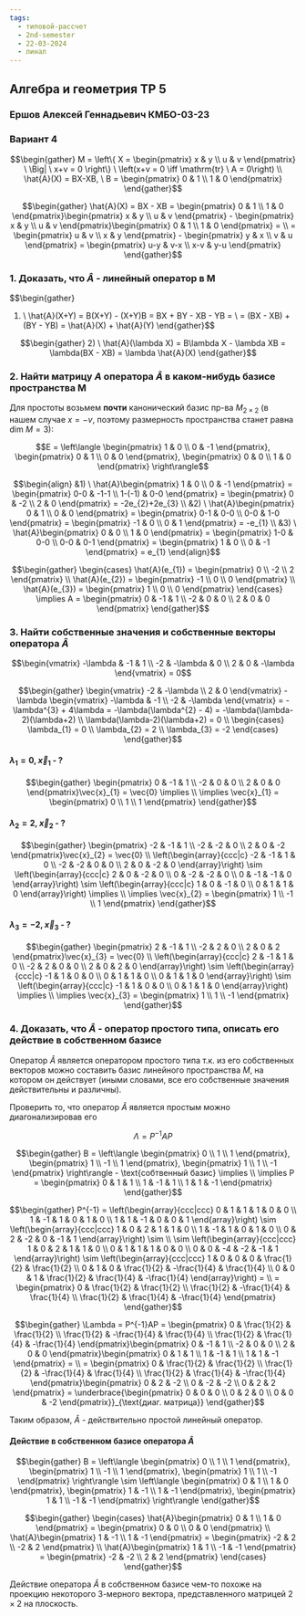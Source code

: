 ```yaml
---
tags:
  - типовой-рассчет
  - 2nd-semester
  - 22-03-2024
  - линал
---
```


## Алгебра и геометрия ТР 5

### Ершов Алексей Геннадьевич КМБО-03-23

### Вариант 4

$$\begin{gather}
M = \left\{ X = \begin{pmatrix}
x & y \\
u & v
\end{pmatrix} \ \Big| \ x+v = 0 \right\} \ \left(x+v = 0 \iff \mathrm{tr} \ A = 0\right) \\
\hat{A}(X) = BX-XB, \ B = \begin{pmatrix}
0 & 1 \\
1 & 0
\end{pmatrix}
\end{gather}$$

$$\begin{gather}
\hat{A}(X) = BX - XB = \begin{pmatrix}
0 & 1 \\
1 & 0
\end{pmatrix}\begin{pmatrix}
x & y \\
u & v
\end{pmatrix} - \begin{pmatrix}
x & y \\
u & v
\end{pmatrix}\begin{pmatrix}
0 & 1 \\
1 & 0
\end{pmatrix} = \\
= \begin{pmatrix}
u & v \\
x & y
\end{pmatrix} - \begin{pmatrix}
y & x \\
v & u
\end{pmatrix} = \begin{pmatrix}
u-y & v-x \\
x-v & y-u
\end{pmatrix}
\end{gather}$$

### 1. Доказать, что $\hat{A}$ - линейный оператор в М

$$\begin{gather}
1) \ \hat{A}(X+Y) = B(X+Y) - (X+Y)B = BX + BY - XB - YB = \\
= (BX - XB) + (BY - YB) = \hat{A}(X) + \hat{A}(Y)
\end{gather}$$

$$\begin{gather}
2) \ \hat{A}(\lambda X) = B\lambda X - \lambda XB = \lambda(BX - XB) = \lambda \hat{A}(X)
\end{gather}$$

### 2. Найти матрицу $A$ оператора $\hat{A}$ в каком-нибудь базисе пространства М

Для простоты возьмем **почти** канонический базис пр-ва $M_{2\times 2}$ (в нашем случае $x = -v$, поэтому размерность пространства станет равна $\mathrm{dim} \ M = 3$):

$$E = \left\langle \begin{pmatrix}
1 & 0 \\
0 & -1
\end{pmatrix}, \begin{pmatrix}
0 & 1 \\
0 & 0
\end{pmatrix}, \begin{pmatrix}
0 & 0 \\
1 & 0
\end{pmatrix} \right\rangle$$

$$\begin{align}
&1) \ \hat{A}\begin{pmatrix}
1 & 0 \\
0 & -1
\end{pmatrix} = \begin{pmatrix}
0-0 & -1-1 \\
1-(-1) & 0-0
\end{pmatrix} = \begin{pmatrix}
0 & -2 \\
2 & 0
\end{pmatrix} = -2e_{2}+2e_{3} \\
&2) \ \hat{A}\begin{pmatrix}
0 & 1 \\
0 & 0
\end{pmatrix} = \begin{pmatrix}
0-1 & 0-0 \\
0-0 & 1-0
\end{pmatrix} = \begin{pmatrix}
-1 & 0 \\
0 & 1
\end{pmatrix} = -e_{1} \\
&3) \ \hat{A}\begin{pmatrix}
0 & 0 \\
1 & 0
\end{pmatrix} = \begin{pmatrix}
1-0 & 0-0 \\
0-0 & 0-1
\end{pmatrix} = \begin{pmatrix}
1 & 0 \\
0 & -1
\end{pmatrix} = e_{1}
\end{align}$$

$$\begin{gather}
\begin{cases}
\hat{A}(e_{1}) = \begin{pmatrix}
0 \\
-2 \\
2
\end{pmatrix} \\
\hat{A}(e_{2}) = \begin{pmatrix}
-1 \\
0 \\
0
\end{pmatrix} \\
\hat{A}(e_{3}) = \begin{pmatrix}
1 \\
0 \\
0
\end{pmatrix}
\end{cases} \implies A = \begin{pmatrix}
0 & -1 & 1 \\
-2 & 0 & 0 \\
2 & 0 & 0
\end{pmatrix}
\end{gather}$$

### 3. Найти собственные значения и собственные векторы оператора $\hat{A}$

$$\begin{vmatrix}
-\lambda & -1 & 1 \\
-2 & -\lambda & 0 \\
2 & 0 & -\lambda
\end{vmatrix} = 0$$

$$\begin{gather}
\begin{vmatrix}
-2 & -\lambda \\
2 & 0
\end{vmatrix} - \lambda \begin{vmatrix}
-\lambda & -1 \\
-2 & -\lambda
\end{vmatrix} = - \lambda^{3} + 4\lambda = -\lambda(\lambda^{2} - 4) = -\lambda(\lambda-2)(\lambda+2) \\
\lambda(\lambda-2)(\lambda+2) = 0 \\
\begin{cases}
\lambda_{1} = 0 \\
\lambda_{2} = 2 \\
\lambda_{3} = -2
\end{cases}
\end{gather}$$

#### $\lambda_{1} = 0$, $\vec{x}_{1}$ - ?

$$\begin{gather}
\begin{pmatrix}
0 & -1 & 1 \\
-2 & 0 & 0 \\
2 & 0 & 0
\end{pmatrix}\vec{x}_{1} = \vec{0} \implies \\
\implies \vec{x}_{1} = \begin{pmatrix}
0 \\
1 \\
1
\end{pmatrix}
\end{gather}$$

#### $\lambda_{2} = 2$, $\vec{x}_{2}$ - ?

$$\begin{gather}
\begin{pmatrix}
-2 & -1 & 1 \\
-2 & -2 & 0 \\
2 & 0 & -2
\end{pmatrix}\vec{x}_{2} = \vec{0} \\
\left(\begin{array}{ccc|c}
-2 & -1 & 1 & 0 \\
-2 & -2 & 0 & 0 \\
2 & 0 & -2 & 0
\end{array}\right) \sim \left(\begin{array}{ccc|c}
2 & 0 & -2 & 0 \\
0 & -2 & -2 & 0 \\
0 & -1 & -1 & 0
\end{array}\right) \sim \left(\begin{array}{ccc|c}
1 & 0 & -1 & 0 \\
0 & 1 & 1 & 0
\end{array}\right) \implies \\
\implies \vec{x}_{2} = \begin{pmatrix}
1 \\
-1 \\
1
\end{pmatrix}
\end{gather}$$

#### $\lambda_{3} = -2$, $\vec{x}_{3}$ - ?

$$\begin{gather}
\begin{pmatrix}
2 & -1 & 1 \\
-2 & 2 & 0 \\
2 & 0 & 2
\end{pmatrix}\vec{x}_{3} = \vec{0} \\
\left(\begin{array}{ccc|c}
2 & -1 & 1 & 0 \\
-2 & 2 & 0 & 0 \\
2 & 0 & 2 & 0
\end{array}\right) \sim \left(\begin{array}{ccc|c}
-1 & 1 & 0 & 0 \\
0 & 1 & 1 & 0 \\
0 & 1 & 1 & 0
\end{array}\right) \sim \left(\begin{array}{ccc|c}
-1 & 1 & 0 & 0 \\
0 & 1 & 1 & 0 
\end{array}\right) \implies \\
\implies \vec{x}_{3} = \begin{pmatrix}
1 \\
1 \\
-1
\end{pmatrix}
\end{gather}$$

### 4. Доказать, что $\hat{A}$ - оператор простого типа, описать его действие в собственном базисе

Оператор $\hat{A}$ является оператором простого типа т.к. из его собственных векторов можно составить базис линейного пространства $M$, на котором он действует (иными словами, все его собственные значения действительны и различны).

Проверить то, что оператор $\hat{A}$ является простым можно диагонализировав его

$$\Lambda = P^{-1}AP$$

$$\begin{gather}
B = \left\langle \begin{pmatrix}
0 \\
1 \\
1
\end{pmatrix}, \begin{pmatrix}
1 \\
-1 \\
1
\end{pmatrix}, \begin{pmatrix}
1 \\
1 \\
-1
\end{pmatrix} \right\rangle - \text{собтвенный базис} \implies \\
\implies P = \begin{pmatrix}
0 & 1 & 1 \\
1 & -1 & 1 \\
1 & 1 & -1
\end{pmatrix} \end{gather}$$

$$\begin{gather}
P^{-1} = \left(\begin{array}{ccc|ccc}
0 & 1 & 1 & 1 & 0 & 0 \\
1 & -1 & 1 & 0 & 1 & 0 \\
1 & 1 & -1 & 0 & 0 & 1
\end{array}\right) \sim \left(\begin{array}{ccc|ccc}
1 & 0 & 2 & 1 & 1 & 0 \\
1 & -1 & 1 & 0 & 1 & 0 \\
0 & 2 & -2 & 0 & -1 & 1
\end{array}\right) \sim \\
\sim \left(\begin{array}{ccc|ccc}
1 & 0 & 2 & 1 & 1 & 0 \\
0 & 1 & 1 & 1 & 0 & 0 \\
0 & 0 & -4 & -2 & -1 & 1
\end{array}\right) \sim \left(\begin{array}{ccc|ccc}
1 & 0 & 0 & 0 & \frac{1}{2} & \frac{1}{2} \\
0 & 1 & 0 & \frac{1}{2} & -\frac{1}{4} & \frac{1}{4} \\
0 & 0 & 1 & \frac{1}{2} & \frac{1}{4} & -\frac{1}{4}
\end{array}\right) = \\
= \begin{pmatrix}
0 & \frac{1}{2} & \frac{1}{2} \\
\frac{1}{2} & -\frac{1}{4} & \frac{1}{4} \\
\frac{1}{2} & \frac{1}{4} & -\frac{1}{4}
\end{pmatrix}
\end{gather}$$

$$\begin{gather}
\Lambda = P^{-1}AP = \begin{pmatrix}
0 & \frac{1}{2} & \frac{1}{2} \\
\frac{1}{2} & -\frac{1}{4} & \frac{1}{4} \\
\frac{1}{2} & \frac{1}{4} & -\frac{1}{4}
\end{pmatrix}\begin{pmatrix}
0 & -1 & 1 \\
-2 & 0 & 0 \\
2 & 0 & 0
\end{pmatrix}\begin{pmatrix}
0 & 1 & 1 \\
1 & -1 & 1 \\
1 & 1 & -1
\end{pmatrix} = \\
= \begin{pmatrix}
0 & \frac{1}{2} & \frac{1}{2} \\
\frac{1}{2} & -\frac{1}{4} & \frac{1}{4} \\
\frac{1}{2} & \frac{1}{4} & -\frac{1}{4}
\end{pmatrix}\begin{pmatrix}
0 & 2 & -2 \\
0 & -2 & -2 \\
0 & 2 & 2
\end{pmatrix} = \underbrace{\begin{pmatrix}
0 & 0 & 0 \\
0 & 2 & 0 \\
0 & 0 & -2
\end{pmatrix}}_{\text{диаг. матрица}}
\end{gather}$$

Таким образом, $\hat{A}$ - действительно простой линейный оператор.

#### Действие в собственном базисе оператора $\hat{A}$

$$\begin{gather}
B = \left\langle \begin{pmatrix}
0 \\
1 \\
1
\end{pmatrix}, \begin{pmatrix}
1 \\
-1 \\
1
\end{pmatrix}, \begin{pmatrix}
1 \\
1 \\
-1
\end{pmatrix} \right\rangle \sim \left\langle \begin{pmatrix}
0 & 1 \\
1 & 0
\end{pmatrix}, \begin{pmatrix}
1 & -1 \\
1 & -1
\end{pmatrix}, \begin{pmatrix}
1 & 1 \\
-1 & -1
\end{pmatrix} \right\rangle \end{gather}$$

$$\begin{gather}
\begin{cases}
\hat{A}\begin{pmatrix}
0 & 1 \\
1 & 0
\end{pmatrix} = \begin{pmatrix}
0 & 0 \\
0 & 0
\end{pmatrix} \\
\hat{A}\begin{pmatrix}
1 & -1 \\
1 & -1
\end{pmatrix} = \begin{pmatrix}
-2 & 2 \\
-2 & 2
\end{pmatrix} \\
\hat{A}\begin{pmatrix}
1 & 1 \\
-1 & -1
\end{pmatrix} = \begin{pmatrix}
-2 & -2 \\
2 & 2
\end{pmatrix}
\end{cases}
\end{gather}$$

Действие оператора $\hat{A}$ в собственном базисе чем-то похоже на проекцию некоторого 3-мерного вектора, представленного матрицей $2\times 2$ на плоскость.